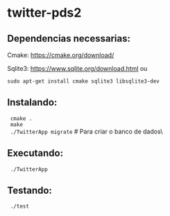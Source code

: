# twitter-pds2

## Dependencias necessarias:

Cmake: https://cmake.org/download/

Sqlite3: https://www.sqlite.org/download.html ou

```sudo apt-get install cmake sqlite3 libsqlite3-dev```

## Instalando:
``` cmake .```\
``` make```\
``` ./TwitterApp migrate``` # Para criar o banco de dados\

## Executando:
``` ./TwitterApp```


## Testando:
``` ./test```



